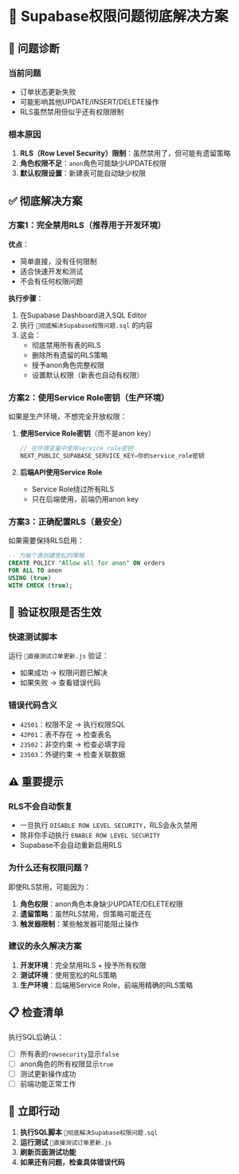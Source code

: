 # 📝 Supabase权限问题彻底解决方案

## 🔴 问题诊断

### 当前问题
- 订单状态更新失败
- 可能影响其他UPDATE/INSERT/DELETE操作
- RLS虽然禁用但似乎还有权限限制

### 根本原因
1. **RLS（Row Level Security）限制**：虽然禁用了，但可能有遗留策略
2. **角色权限不足**：`anon`角色可能缺少UPDATE权限
3. **默认权限设置**：新建表可能自动缺少权限

## ✅ 彻底解决方案

### 方案1：完全禁用RLS（推荐用于开发环境）

**优点**：
- 简单直接，没有任何限制
- 适合快速开发和测试
- 不会有任何权限问题

**执行步骤**：
1. 在Supabase Dashboard进入SQL Editor
2. 执行 `🚀彻底解决Supabase权限问题.sql` 的内容
3. 这会：
   - 彻底禁用所有表的RLS
   - 删除所有遗留的RLS策略
   - 授予anon角色完整权限
   - 设置默认权限（新表也自动有权限）

### 方案2：使用Service Role密钥（生产环境）

如果是生产环境，不想完全开放权限：

1. **使用Service Role密钥**（而不是anon key）
   ```javascript
   // 在环境变量中使用service_role密钥
   NEXT_PUBLIC_SUPABASE_SERVICE_KEY=你的service_role密钥
   ```

2. **后端API使用Service Role**
   - Service Role绕过所有RLS
   - 只在后端使用，前端仍用anon key

### 方案3：正确配置RLS（最安全）

如果需要保持RLS启用：

```sql
-- 为每个表创建宽松的策略
CREATE POLICY "Allow all for anon" ON orders
FOR ALL TO anon
USING (true)
WITH CHECK (true);
```

## 🎯 验证权限是否生效

### 快速测试脚本
运行 `🎯直接测试订单更新.js` 验证：
- 如果成功 → 权限问题已解决
- 如果失败 → 查看错误代码

### 错误代码含义
- `42501`：权限不足 → 执行权限SQL
- `42P01`：表不存在 → 检查表名
- `23502`：非空约束 → 检查必填字段
- `23503`：外键约束 → 检查关联数据

## ⚠️ 重要提示

### RLS不会自动恢复
- 一旦执行 `DISABLE ROW LEVEL SECURITY`，RLS会永久禁用
- 除非你手动执行 `ENABLE ROW LEVEL SECURITY`
- Supabase不会自动重新启用RLS

### 为什么还有权限问题？
即使RLS禁用，可能因为：
1. **角色权限**：anon角色本身缺少UPDATE/DELETE权限
2. **遗留策略**：虽然RLS禁用，但策略可能还在
3. **触发器限制**：某些触发器可能阻止操作

### 建议的永久解决方案
1. **开发环境**：完全禁用RLS + 授予所有权限
2. **测试环境**：使用宽松的RLS策略
3. **生产环境**：后端用Service Role，前端用精确的RLS策略

## 📋 检查清单

执行SQL后确认：
- [ ] 所有表的`rowsecurity`显示`false`
- [ ] anon角色的所有权限显示`true`
- [ ] 测试更新操作成功
- [ ] 前端功能正常工作

## 🚀 立即行动

1. **执行SQL脚本** `🚀彻底解决Supabase权限问题.sql`
2. **运行测试** `🎯直接测试订单更新.js`
3. **刷新页面测试功能**
4. **如果还有问题，检查具体错误代码**

